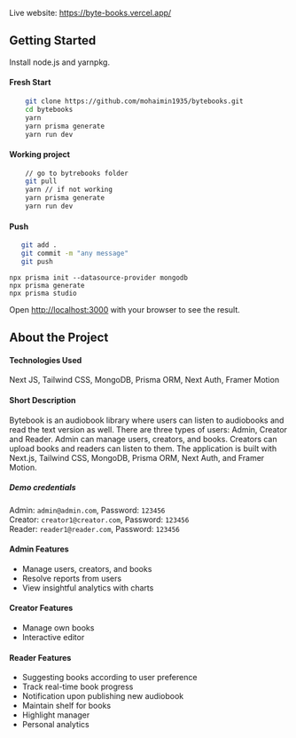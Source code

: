 Live website: https://byte-books.vercel.app/

## Getting Started

Install node.js and yarnpkg.

#### Fresh Start

```bash
    git clone https://github.com/mohaimin1935/bytebooks.git
    cd bytebooks
    yarn
    yarn prisma generate
    yarn run dev
```

#### Working project

```bash
    // go to bytrebooks folder
    git pull
    yarn // if not working
    yarn prisma generate
    yarn run dev
```

#### Push

```bash
   git add .
   git commit -m "any message"
   git push
```

```
npx prisma init --datasource-provider mongodb
npx prisma generate
npx prisma studio
```

Open [http://localhost:3000](http://localhost:3000) with your browser to see the result.

## About the Project

#### Technologies Used
Next JS, Tailwind CSS, MongoDB, Prisma ORM, Next Auth, Framer Motion

#### Short Description
Bytebook is an audiobook library where users can listen to audiobooks and read the text version as well. There are three types of users: Admin, Creator and Reader. Admin can manage users, creators, and books. Creators can upload books and readers can listen to them. The application is built with Next.js, Tailwind CSS, MongoDB, Prisma ORM, Next Auth, and Framer Motion.

##### Demo credentials
Admin: ```admin@admin.com```, Password: ```123456``` <br />
Creator: ```creator1@creator.com```, Password: ```123456``` <br />
Reader: ```reader1@reader.com```, Password: ```123456```

#### Admin Features
- Manage users, creators, and books
- Resolve reports from users
- View insightful analytics with charts

#### Creator Features
- Manage own books
- Interactive editor

#### Reader Features
- Suggesting books according to user preference
- Track real-time book progress
- Notification upon publishing new audiobook
- Maintain shelf for books
- Highlight manager
- Personal analytics
